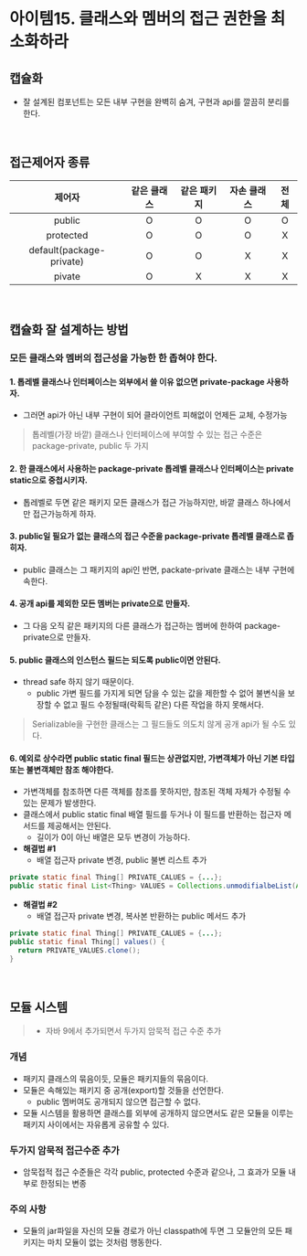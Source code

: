 # 아이템15. 클래스와 멤버의 접근 권한을 최소화하라

## 캡슐화
  - 잘 설계된 컴포넌트는 모든 내부 구현을 완벽히 숨겨, 구현과 api를 깔끔히 분리를 한다.

<br/>

## 접근제어자 종류

|제어자|같은 클래스|같은 패키지|자손 클래스|전체|
|:-:|:-:|:-:|:-:|:-:|
|public|O|O|O|O|
|protected|O|O|O|X|
|default(package-private)|O|O|X|X|
|pivate|O|X|X|X|

<br/>

## 캡슐화 잘 설계하는 방법
### 모든 클래스와 멤버의 접근성을 가능한 한 좁혀야 한다.

#### 1. 톱레벨 클래스나 인터페이스는 외부에서 쓸 이유 없으면 private-package 사용하자.
  - 그러면 api가 아닌 내부 구현이 되어 클라이언트 피해없이 언제든 교체, 수정가능

> 톱레벨(가장 바깥) 클래스나 인터페이스에 부여할 수 있는 접근 수준은 package-private, public 두 가지

#### 2. 한 클래스에서 사용하는 package-private 톱레벨 클래스나 인터페이스는 private static으로 중첩시키자.
  - 톱레벨로 두면 같은 패키지 모든 클래스가 접근 가능하지만, 바깥 클래스 하나에서만 접근가능하게 하자.

#### 3. public일 필요가 없는 클래스의 접근 수준을 package-private 톱레벨 클래스로 좁히자.
  - public 클래스는 그 패키지의 api인 반면, packate-private 클래스는 내부 구현에 속한다.

#### 4. 공개 api를 제외한 모든 멤버는 private으로 만들자.
  - 그 다음 오직 같은 패키지의 다른 클래스가 접근하는 멤버에 한하여 package-private으로 만들자.

#### 5. public 클래스의 인스턴스 필드는 되도록 public이면 안된다.
  - thread safe 하지 않기 때문이다.
    - public 가변 필드를 가지게 되면 담을 수 있는 값을 제한할 수 없어 불변식을 보장할 수 없고 필드 수정될때(락획득 같은) 다른 작업을 하지 못해서다.

> Serializable을 구현한 클래스는 그 필드들도 의도치 않게 공개 api가 될 수도 있다.

#### 6. 예외로 상수라면 public static final 필드는 상관없지만, 가변객체가 아닌 기본 타입 또는 불변객체만 참조 해야한다.
- 가변객체를 참조하면 다른 객체를 참조를 못하지만, 참조된 객체 자체가 수정될 수 있는 문제가 발생한다.
- 클래스에서 public static final 배열 필드를 두거나 이 필드를 반환하는 접근자 메서드를 제공해서는 안된다.
  - 길이가 0이 아닌 배열은 모두 변경이 가능하다.
- __해결법 #1__
  - 배열 접근자 private 변경, public 불변 리스트 추가
```java
private static final Thing[] PRIVATE_CALUES = {...};
public static final List<Thing> VALUES = Collections.unmodifialbeList(Arrays.asList(PRIVATE_VALUES));
```

- __해결법 #2__
  - 배열 접근자 private 변경, 복사본 반환하는 public 메서드 추가
```java
private static final Thing[] PRIVATE_CALUES = {...};
public static final Thing[] values() {
  return PRIVATE_VALUES.clone();
}
```

<br/>

## 모듈 시스템

> - 자바 9에서 추가되면서 두가지 암묵적 접근 수준 추가

### 개념

- 패키지 클래스의 묶음이듯, 모듈은 패키지들의 묶음이다.
- 모듈은 속해있는 패키지 중 공개(export)할 것들을 선언한다.
  - public 멤버여도 공개되지 않으면 접근할 수 없다.
- 모듈 시스템을 활용하면 클래스를 외부에 공개하지 않으면서도 같은 모듈을 이루는 패키지 사이에서는 자유롭게 공유할 수 있다.

### 두가지 암묵적 접근수준 추가
- 암묵접적 접근 수준들은 각각 public, protected 수준과 같으나, 그 효과가 모듈 내부로 한정되는 변종

### 주의 사항
- 모듈의 jar파일을 자신의 모듈 경로가 아닌 classpath에 두면 그 모듈안의 모든 패키지는 마치 모듈이 없는 것처럼 행동한다.
